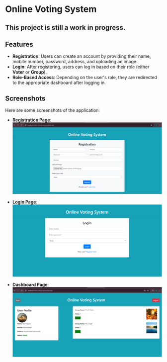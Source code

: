 # Online Voting System

## This project is still a work in progress.

## Features
- **Registration**: Users can create an account by providing their name, mobile number, password, address, and uploading an image.
- **Login**: After registering, users can log in based on their role (either **Voter** or **Group**).
- **Role-Based Access**: Depending on the user's role, they are redirected to the appropriate dashboard after logging in.

## Screenshots
Here are some screenshots of the application:

- **Registration Page**:
  ![Registration Page](https://github.com/h-ema-r/Online-voting-system/blob/main/register.png)

- **Login Page**:
  ![Login Page](https://github.com/h-ema-r/Online-voting-system/blob/main/login.png)

 - **Dashboard Page**:
  ![Voting-Page Page](https://github.com/h-ema-r/Online-voting-system/blob/main/dashboard-online-voting-system.png)


